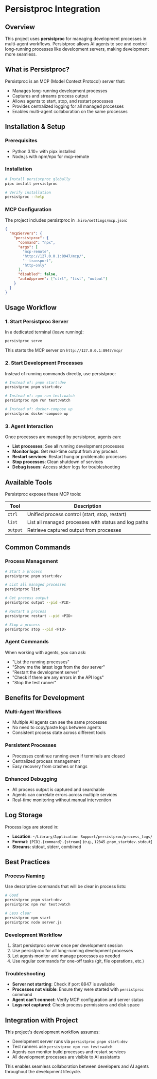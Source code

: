 # Persistproc Integration

## Overview

This project uses **persistproc** for managing development processes in multi-agent workflows. Persistproc allows AI agents to see and control long-running processes like development servers, making development more seamless.

## What is Persistproc?

Persistproc is an MCP (Model Context Protocol) server that:

- Manages long-running development processes
- Captures and streams process output
- Allows agents to start, stop, and restart processes
- Provides centralized logging for all managed processes
- Enables multi-agent collaboration on the same processes

## Installation & Setup

### Prerequisites

- Python 3.10+ with pipx installed
- Node.js with npm/npx for mcp-remote

### Installation

```bash
# Install persistproc globally
pipx install persistproc

# Verify installation
persistproc --help
```

### MCP Configuration

The project includes persistproc in `.kiro/settings/mcp.json`:

```json
{
  "mcpServers": {
    "persistproc": {
      "command": "npx",
      "args": [
        "mcp-remote",
        "http://127.0.0.1:8947/mcp/",
        "--transport",
        "http-only"
      ],
      "disabled": false,
      "autoApprove": ["ctrl", "list", "output"]
    }
  }
}
```

## Usage Workflow

### 1. Start Persistproc Server

In a dedicated terminal (leave running):

```bash
persistproc serve
```

This starts the MCP server on `http://127.0.0.1:8947/mcp/`

### 2. Start Development Processes

Instead of running commands directly, use persistproc:

```bash
# Instead of: pnpm start:dev
persistproc pnpm start:dev

# Instead of: npm run test:watch
persistproc npm run test:watch

# Instead of: docker-compose up
persistproc docker-compose up
```

### 3. Agent Interaction

Once processes are managed by persistproc, agents can:

- **List processes**: See all running development processes
- **Monitor logs**: Get real-time output from any process
- **Restart services**: Restart hung or problematic processes
- **Stop processes**: Clean shutdown of services
- **Debug issues**: Access stderr logs for troubleshooting

## Available Tools

Persistproc exposes these MCP tools:

| Tool     | Description                                          |
| -------- | ---------------------------------------------------- |
| `ctrl`   | Unified process control (start, stop, restart)       |
| `list`   | List all managed processes with status and log paths |
| `output` | Retrieve captured output from processes              |

## Common Commands

### Process Management

```bash
# Start a process
persistproc pnpm start:dev

# List all managed processes
persistproc list

# Get process output
persistproc output --pid <PID>

# Restart a process
persistproc restart --pid <PID>

# Stop a process
persistproc stop --pid <PID>
```

### Agent Commands

When working with agents, you can ask:

- "List the running processes"
- "Show me the latest logs from the dev server"
- "Restart the development server"
- "Check if there are any errors in the API logs"
- "Stop the test runner"

## Benefits for Development

### Multi-Agent Workflows

- Multiple AI agents can see the same processes
- No need to copy/paste logs between agents
- Consistent process state across different tools

### Persistent Processes

- Processes continue running even if terminals are closed
- Centralized process management
- Easy recovery from crashes or hangs

### Enhanced Debugging

- All process output is captured and searchable
- Agents can correlate errors across multiple services
- Real-time monitoring without manual intervention

## Log Storage

Process logs are stored in:

- **Location**: `~/Library/Application Support/persistproc/process_logs/`
- **Format**: `{PID}.{command}.{stream}` (e.g., `12345.pnpm_startdev.stdout`)
- **Streams**: stdout, stderr, combined

## Best Practices

### Process Naming

Use descriptive commands that will be clear in process lists:

```bash
# Good
persistproc pnpm start:dev
persistproc npm run test:watch

# Less clear
persistproc npm start
persistproc node server.js
```

### Development Workflow

1. Start persistproc server once per development session
2. Use persistproc for all long-running development processes
3. Let agents monitor and manage processes as needed
4. Use regular commands for one-off tasks (git, file operations, etc.)

### Troubleshooting

- **Server not starting**: Check if port 8947 is available
- **Processes not visible**: Ensure they were started with `persistproc` command
- **Agent can't connect**: Verify MCP configuration and server status
- **Logs not captured**: Check process permissions and disk space

## Integration with Project

This project's development workflow assumes:

- Development server runs via `persistproc pnpm start:dev`
- Test runners use `persistproc npm run test:watch`
- Agents can monitor build processes and restart services
- All development processes are visible to AI assistants

This enables seamless collaboration between developers and AI agents throughout the development lifecycle.
